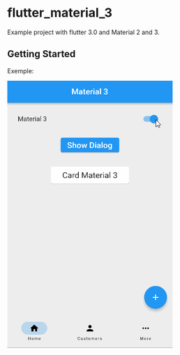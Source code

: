 # flutter_material_3

Example project with flutter 3.0 and Material 2 and 3.

## Getting Started

Exemple:

![](https://github.com/rodrigodittrich/flutter_material_3/blob/main/Material2x3.gif)

